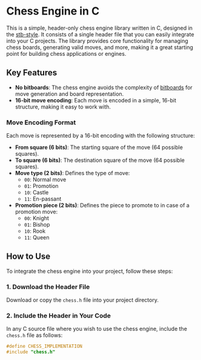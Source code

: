 # Chess Engine in C

This is a simple, header-only chess engine library written in C, designed in the [stb-style](https://github.com/nothings/stb). It consists of a single header file that you can easily integrate into your C projects. The library provides core functionality for managing chess boards, generating valid moves, and more, making it a great starting point for building chess applications or engines.

## Key Features

- **No bitboards**: The chess engine avoids the complexity of [bitboards](https://en.wikipedia.org/wiki/Bitboard) for move generation and board representation.
- **16-bit move encoding**: Each move is encoded in a simple, 16-bit structure, making it easy to work with.

### Move Encoding Format

Each move is represented by a 16-bit encoding with the following structure:

- **From square (6 bits)**: The starting square of the move (64 possible squares).
- **To square (6 bits)**: The destination square of the move (64 possible squares).
- **Move type (2 bits)**: Defines the type of move:
    - `00`: Normal move
    - `01`: Promotion
    - `10`: Castle
    - `11`: En-passant
- **Promotion piece (2 bits)**: Defines the piece to promote to in case of a promotion move:
    - `00`: Knight
    - `01`: Bishop
    - `10`: Rook
    - `11`: Queen

## How to Use

To integrate the chess engine into your project, follow these steps:

### 1. Download the Header File

Download or copy the `chess.h` file into your project directory.

### 2. Include the Header in Your Code

In any C source file where you wish to use the chess engine, include the `chess.h` file as follows:

```c
#define CHESS_IMPLEMENTATION
#include "chess.h"
